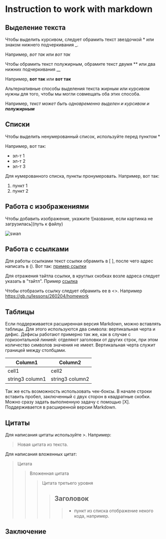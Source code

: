 # Instruction to work with markdown

## Выделение текста

Чтобы выделить курсивом, следует обрамить текст звездочкой * или знаком нижнего подчеркивания _.

Например, *вот так* или _вот так_

Чтобы обрамить текст полужирным, обрамите текст двумя ** или два нижних подчеркивания __

Например, **вот так** или __вот так__

Альтернативные способы выделения текста жирным или курсивом нужны для того, чтобы мы могли совмещать оба этих способа.

Например, _текст может быть одновременно выделен и курсивом и **полужирным**_

## Списки

Чтобы выделить ненумерованный список, используйте перед пунктом *

Например, вот так:

* эл-т 1
* эл-т 2
* эл-т 3

Для нумерованного списка, пункты пронумеровать.
Например, вот так:
1. пункт 1
2. пункт 2

## Работа с изображениями

Чтобы добавить изображение, укажите ![название, если картинка не загрузилась](путь к файлу)

![swan](swan.png)

## Работа с ссылками

Для работы ссылками текст ссылки обрамить в [ ], после чего адрес написать в (). Вот так: [пример ссылки](www.example.net)

Для отражения тайтла ссылки, в круглых скобках возле адреса следует указать в "тайтл". Пример [ссылка](https://gb.ru/lessons/260204/homework "Домашнее задание")

Чтобы отобразить ссылку следует обрамить ее в <>. Например 
<https://gb.ru/lessons/260204/homework>
 

## Таблицы

Если поддерживается расширенная версия Markdown, можно вставлять таблицы. Для этого используются два символа: вертикальная черта и дефис. Дефисы работают примерно так же, как в случае с горизонтальной линией: отделяют заголовки от других строк, при этом количество символов значения не имеет. Вертикальная черта служит границей между столбцами.

| Column1 | Column2 |
| --- | --- |
| cell1 | cell2 |
| string3 column1 | string3 column2 |

Так же есть возможность использовать чек-боксы. В начале строки вставить пробел, заключенный с двух сторон в квадратные скобки. Можно сразу задать выполненную задачу с помощью [X]. Поддерживается в расширенной версии Markdown.

## Цитаты

Для написания цитаты используйте >. Например:

> Новая цитата из текста.

Для написания вложенных цитат:

> Цитата
>> Вложенная цитата
>>> Цитата третьего уровня
>>>> ## Заголовок
>>>>> * пункт из списка
>>>>> отображение некого кода, например.


## Заключение